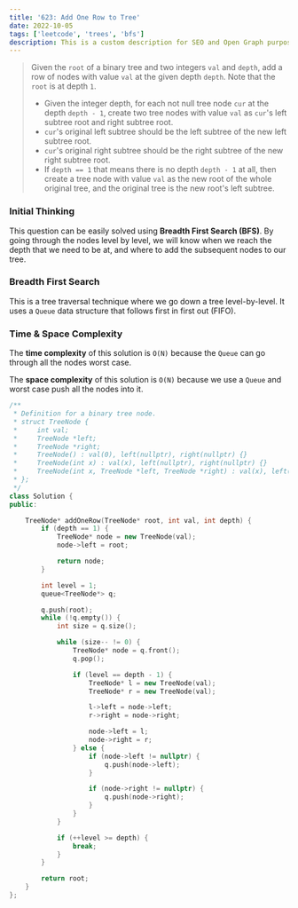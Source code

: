 ```yaml
---
title: '623: Add One Row to Tree'
date: 2022-10-05
tags: ['leetcode', 'trees', 'bfs']
description: This is a custom description for SEO and Open Graph purposes. If it's not provided, it defaults to auto-generated excerpts of the page content.
---
```


> Given the `root` of a binary tree and two integers `val` and `depth`, add a row of nodes with value `val` at the given depth `depth`. Note that the `root` is at depth `1`.
>
> - Given the integer depth, for each not null tree node `cur` at the depth `depth - 1`, create two tree nodes with value `val` as `cur`'s left subtree root and right subtree root.
> - `cur`'s original left subtree should be the left subtree of the new left subtree root.
> - `cur`'s original right subtree should be the right subtree of the new right subtree root.
> - If `depth == 1` that means there is no depth `depth - 1` at all, then create a tree node with value `val` as the new root of the whole original tree, and the original tree is the new root's left subtree.

### Initial Thinking

This question can be easily solved using **Breadth First Search (BFS)**. By going through the nodes level by level, we will know when we reach the depth that we need to be at, and where to add the subsequent nodes to our tree.

### Breadth First Search

This is a tree traversal technique where we go down a tree level-by-level. It uses a `Queue` data structure that follows first in first out (FIFO).

### Time & Space Complexity

The **time complexity** of this solution is `O(N)` because the `Queue` can go through all the nodes worst case.

The **space complexity** of this solution is `O(N)` because we use a `Queue` and worst case push all the nodes into it.

```cpp
/**
 * Definition for a binary tree node.
 * struct TreeNode {
 *     int val;
 *     TreeNode *left;
 *     TreeNode *right;
 *     TreeNode() : val(0), left(nullptr), right(nullptr) {}
 *     TreeNode(int x) : val(x), left(nullptr), right(nullptr) {}
 *     TreeNode(int x, TreeNode *left, TreeNode *right) : val(x), left(left), right(right) {}
 * };
 */
class Solution {
public:

    TreeNode* addOneRow(TreeNode* root, int val, int depth) {
        if (depth == 1) {
            TreeNode* node = new TreeNode(val);
            node->left = root;

            return node;
        }

        int level = 1;
        queue<TreeNode*> q;

        q.push(root);
        while (!q.empty()) {
            int size = q.size();

            while (size-- != 0) {
                TreeNode* node = q.front();
                q.pop();

                if (level == depth - 1) {
                    TreeNode* l = new TreeNode(val);
                    TreeNode* r = new TreeNode(val);

                    l->left = node->left;
                    r->right = node->right;

                    node->left = l;
                    node->right = r;
                } else {
                    if (node->left != nullptr) {
                        q.push(node->left);
                    }

                    if (node->right != nullptr) {
                        q.push(node->right);
                    }
                }
            }

            if (++level >= depth) {
                break;
            }
        }

        return root;
    }
};
```
